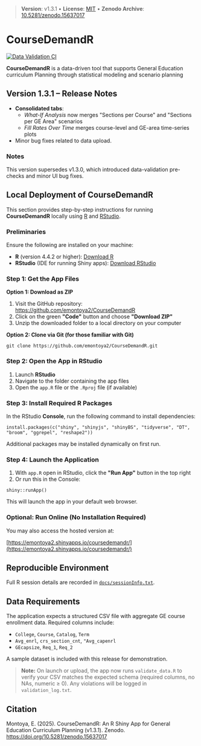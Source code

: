 > **Version**: v1.3.1  •  **License**: [MIT](LICENSE)  •  **Zenodo Archive**: [10.5281/zenodo.15637017](https://doi.org/10.5281/zenodo.15637017)

# CourseDemandR
 
[![Data Validation CI](https://github.com/emontoya2/CourseDemandR/actions/workflows/validate-data.yml/badge.svg)](https://github.com/emontoya2/CourseDemandR/actions/workflows/validate-data.yml)


**CourseDemandR**  is a data-driven tool that supports General Education curriculum Planning through statistical modeling and scenario planning

## Version 1.3.1 – Release Notes

- **Consolidated tabs**:  
  - *What-If Analysis* now merges "Sections per Course" and "Sections per GE Area" scenarios  
  - *Fill Rates Over Time* merges course-level and GE-area time-series plots  
- Minor bug fixes related to data upload.

### Notes

This version supersedes v1.3.0, which introduced data-validation pre-checks and minor UI bug fixes. 

## Local Deployment of **CourseDemandR**

This section provides step-by-step instructions for running **CourseDemandR** locally using [R](https://cran.r-project.org/) and [RStudio](https://www.rstudio.com/products/rstudio/download/).


### Preliminaries

Ensure the following are installed on your machine:

- **R** (version 4.4.2 or higher): [Download R](https://cran.r-project.org/)
- **RStudio** (IDE for running Shiny apps): [Download RStudio](https://www.rstudio.com/products/rstudio/download/)


### Step 1: Get the App Files

**Option 1: Download as ZIP**

1. Visit the GitHub repository: https://github.com/emontoya2/CourseDemandR  
2. Click on the green **"Code"** button and choose **"Download ZIP"**  
3. Unzip the downloaded folder to a local directory on your computer

**Option 2: Clone via Git (for those familiar with Git)**

`git clone https://github.com/emontoya2/CourseDemandR.git`


### Step 2: Open the App in RStudio

1. Launch **RStudio**  
2. Navigate to the folder containing the app files  
3. Open the `app.R` file or the `.Rproj` file (if available)



### Step 3: Install Required R Packages

In the RStudio **Console**, run the following command to install dependencies:

`install.packages(c("shiny", "shinyjs", "shinyBS", "tidyverse", "DT", "broom", "ggrepel", "reshape2"))`

Additional packages may be installed dynamically on first run.


### Step 4: Launch the Application

1. With `app.R` open in RStudio, click the **"Run App"** button in the top right  
2. Or run this in the Console:

`shiny::runApp()`


This will launch the app in your default web browser.

### Optional: Run Online (No Installation Required)

You may also access the hosted version at:

[https://emontoya2.shinyapps.io/coursedemandr/](https://emontoya2.shinyapps.io/coursedemandr/)  

## Reproducible Environment

Full R session details are recorded in [`docs/sessionInfo.txt`](docs/sessionInfo.txt).

## Data Requirements

The application expects a structured CSV file with aggregate GE course enrollment data. Required columns include:

- `College`, `Course`, `Catalog`, `Term`
- `Avg_enrl`,  `crs_section_cnt`, `"Avg_capenrl`
- `GEcapsize`,  `Req_1`, `Req_2`

A sample dataset is included with this release for demonstration.

> **Note:** On launch or upload, the app now runs `validate_data.R` to verify your CSV matches the expected schema (required columns, no NAs, numeric ≥ 0). Any violations will be logged in `validation_log.txt`.

## Citation

Montoya, E. (2025). CourseDemandR: An R Shiny App for General Education Curriculum Planning  (v1.3.1). Zenodo. https://doi.org/10.5281/zenodo.15637017
